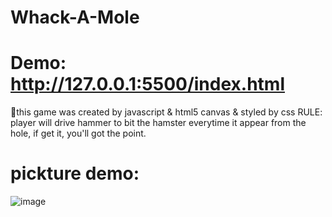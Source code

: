 # Whack-A-Mole
# Demo: http://127.0.0.1:5500/index.html
💪this game was created by javascript & html5 canvas & styled by css
RULE: player will drive hammer to bit the hamster everytime it appear from the hole, if get it, you'll got the point.
# pickture demo: 
![image](https://github.com/sew-gem/Whack-A-Mole/assets/114503178/f3c17570-891f-4a0b-a939-c5cf637d5d1b)

